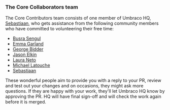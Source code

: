 ### The Core Collaborators team
[Core collabs]: #the-core-collaborators-team

The Core Contributors team consists of one member of Umbraco HQ, [Sebastiaan][Sebastiaan], who gets assistance from the following community members who have committed to volunteering their free time:

- [Busra Sengul][Busra Sengul]
- [Emma Garland][Emma Garland]
- [George Bidder][George Bidder]
- [Jason Elkin][Jason Elkin]
- [Laura Neto][Laura Neto]
- [Michael Latouche][Michael Latouche]
- [Sebastiaan][Sebastiaan]


These wonderful people aim to provide you with a reply to your PR, review and test out your changes and on occasions, they might ask more questions. If they are happy with your work, they'll let Umbraco HQ know by approving the PR. HQ will have final sign-off and will check the work again before it is merged.


<!-- External -->

[Busra Sengul]: https://github.com/busrasengul "Busra's GitHub profile"
[Emma Garland]: https://github.com/emmagarland	"Emma's GitHub profile"
[George Bidder]: https://github.com/georgebid	"George's GitHub profile"
[Jason Elkin]: https://github.com/jasonelkin "Jason's GitHub profile"
[Kyle Eck]: https://github.com/teckspeed	"Kyle's GitHub profile"
[Laura Neto]: https://github.com/lauraneto	"Laura's GitHub profile"
[Michael Latouche]: https://github.com/mikecp	"Michael's GitHub profile"
[Sebastiaan]: https://github.com/nul800sebastiaan "Sebastiaan's GitHub profile"
